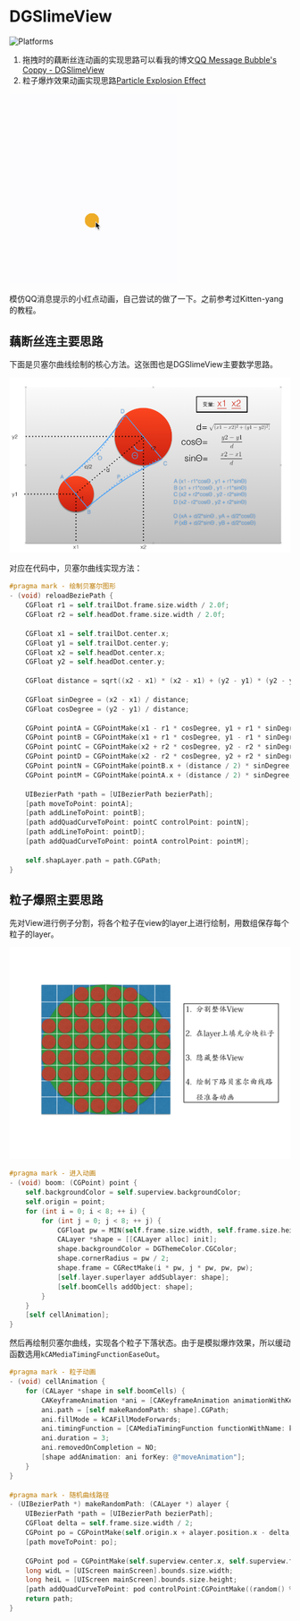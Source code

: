 # DGSlimeView

![Platforms](https://cocoapod-badges.herokuapp.com/p/MZTimerLabel/badge.png)

1. 拖拽时的藕断丝连动画的实现思路可以看我的博文[QQ Message Bubble's Coppy - DGSlimeView](http://desgard.com/2016/05/28/DGSlimeView/)
2. 粒子爆炸效果动画实现思路[Particle Explosion Effect](http://desgard.com/2016/05/30/DGSlimeView-Boom/)

<img src="/source/progress.gif" alt="img" width="300px">

模仿QQ消息提示的小红点动画，自己尝试的做了一下。之前参考过Kitten-yang的教程。

## 藕断丝连主要思路

下面是贝塞尔曲线绘制的核心方法。这张图也是DGSlimeView主要数学思路。

![img](/source/source1.png)

对应在代码中，贝塞尔曲线实现方法：

```Objective-C
#pragma mark - 绘制贝塞尔图形
- (void) reloadBeziePath {
    CGFloat r1 = self.trailDot.frame.size.width / 2.0f;
    CGFloat r2 = self.headDot.frame.size.width / 2.0f;
    
    CGFloat x1 = self.trailDot.center.x;
    CGFloat y1 = self.trailDot.center.y;
    CGFloat x2 = self.headDot.center.x;
    CGFloat y2 = self.headDot.center.y;
    
    CGFloat distance = sqrt((x2 - x1) * (x2 - x1) + (y2 - y1) * (y2 - y1));
    
    CGFloat sinDegree = (x2 - x1) / distance;
    CGFloat cosDegree = (y2 - y1) / distance;
    
    CGPoint pointA = CGPointMake(x1 - r1 * cosDegree, y1 + r1 * sinDegree);
    CGPoint pointB = CGPointMake(x1 + r1 * cosDegree, y1 - r1 * sinDegree);
    CGPoint pointC = CGPointMake(x2 + r2 * cosDegree, y2 - r2 * sinDegree);
    CGPoint pointD = CGPointMake(x2 - r2 * cosDegree, y2 + r2 * sinDegree);
    CGPoint pointN = CGPointMake(pointB.x + (distance / 2) * sinDegree, pointB.y + (distance / 2) * cosDegree);
    CGPoint pointM = CGPointMake(pointA.x + (distance / 2) * sinDegree, pointA.y + (distance / 2) * cosDegree);
    
    UIBezierPath *path = [UIBezierPath bezierPath];
    [path moveToPoint: pointA];
    [path addLineToPoint: pointB];
    [path addQuadCurveToPoint: pointC controlPoint: pointN];
    [path addLineToPoint: pointD];
    [path addQuadCurveToPoint: pointA controlPoint: pointM];
    
    self.shapLayer.path = path.CGPath;
}
```

## 粒子爆照主要思路

先对View进行例子分割，将各个粒子在view的layer上进行绘制，用数组保存每个粒子的layer。

![img](/source/source2.jpeg)

```Objective-C
#pragma mark - 进入动画
- (void) boom: (CGPoint) point {
    self.backgroundColor = self.superview.backgroundColor;
    self.origin = point;
    for (int i = 0; i < 8; ++ i) {
        for (int j = 0; j < 8; ++ j) {
            CGFloat pw = MIN(self.frame.size.width, self.frame.size.height) / 8.f;
            CALayer *shape = [[CALayer alloc] init];
            shape.backgroundColor = DGThemeColor.CGColor;
            shape.cornerRadius = pw / 2;
            shape.frame = CGRectMake(i * pw, j * pw, pw, pw);
            [self.layer.superlayer addSublayer: shape];
            [self.boomCells addObject: shape];
        }
    }
    [self cellAnimation];
}
```

然后再绘制贝塞尔曲线，实现各个粒子下落状态。由于是模拟爆炸效果，所以缓动函数选用`kCAMediaTimingFunctionEaseOut`。

```Objective-C
#pragma mark - 粒子动画
- (void) cellAnimation {
    for (CALayer *shape in self.boomCells) {
        CAKeyframeAnimation *ani = [CAKeyframeAnimation animationWithKeyPath: @"position"];
        ani.path = [self makeRandomPath: shape].CGPath;
        ani.fillMode = kCAFillModeForwards;
        ani.timingFunction = [CAMediaTimingFunction functionWithName: kCAMediaTimingFunctionEaseOut];
        ani.duration = 3;
        ani.removedOnCompletion = NO;
        [shape addAnimation: ani forKey: @"moveAnimation"];
    }
}

#pragma mark - 随机曲线路径
- (UIBezierPath *) makeRandomPath: (CALayer *) alayer {
    UIBezierPath *path = [UIBezierPath bezierPath];
    CGFloat delta = self.frame.size.width / 2;
    CGPoint po = CGPointMake(self.origin.x + alayer.position.x - delta, self.origin.y + alayer.position.y - delta);
    [path moveToPoint: po];
    
    CGPoint pod = CGPointMake(self.superview.center.x, self.superview.frame.size.height * 4);
    long widL = [UIScreen mainScreen].bounds.size.width;
    long heiL = [UIScreen mainScreen].bounds.size.height;
    [path addQuadCurveToPoint: pod controlPoint:CGPointMake((random() % widL), random() % heiL)];
    return path;
}
```
